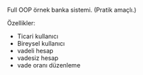 Full OOP örnek banka sistemi. (Pratik amaçlı.)

Özellikler:
- Ticari kullanıcı
- Bireysel kullanıcı
- vadeli hesap
- vadesiz hesap
- vade oranı düzenleme
